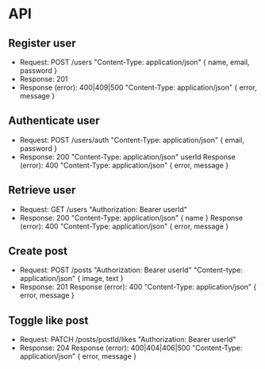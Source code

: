# API

## Register user

- Request: POST /users "Content-Type: application/json" { name, email, password }
- Response: 201
- Response (error): 400|409|500 "Content-Type: application/json" { error, message }

## Authenticate user

- Request: POST /users/auth "Content-Type: application/json" { email, password }
- Response: 200 "Content-Type: application/json" userId
Response (error): 400 "Content-Type: application/json" { error, message }

## Retrieve user

- Request: GET /users "Authorization: Bearer userId"
- Response: 200 "Content-Type: application/json" { name }
Response (error): 400 "Content-Type: application/json" { error, message }

## Create post

- Request: POST /posts "Authorization: Bearer userId" "Content-type: application/json" { image, text }
- Response: 201
Response (error): 400 "Content-Type: application/json" { error, message }

## Toggle like post

- Request: PATCH /posts/postId/likes "Authorization: Bearer userId"
- Response: 204
Response (error): 400|404|406|500 "Content-Type: application/json" { error, message }